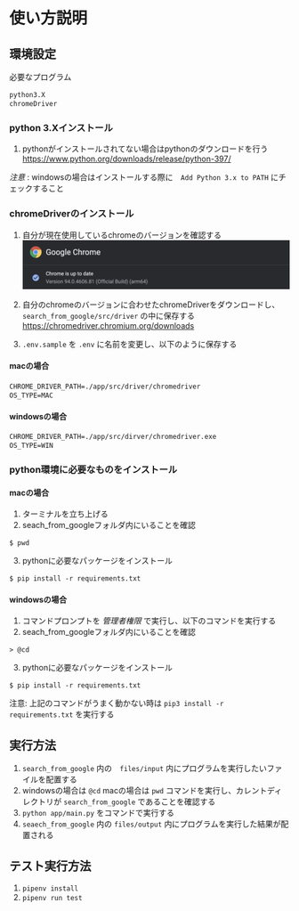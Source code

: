 # 使い方説明
## 環境設定
必要なプログラム
```
python3.X
chromeDriver
```

### python 3.Xインストール
1. pythonがインストールされてない場合はpythonのダウンロードを行う
https://www.python.org/downloads/release/python-397/

*注意* : windowsの場合はインストールする際に　`Add Python 3.x to PATH` にチェックすること

### chromeDriverのインストール
1. 自分が現在使用しているchromeのバージョンを確認する
![alt text](./pic/chrome_ver.png)

2. 自分のchromeのバージョンに合わせたchromeDriverをダウンロードし、 `search_from_google/src/driver` の中に保存する
https://chromedriver.chromium.org/downloads

3. `.env.sample` を `.env` に名前を変更し、以下のように保存する
#### macの場合
```
CHROME_DRIVER_PATH=./app/src/driver/chromedriver
OS_TYPE=MAC
```

#### windowsの場合
```
CHROME_DRIVER_PATH=./app/src/dirver/chromedriver.exe
OS_TYPE=WIN
```

### python環境に必要なものをインストール
#### macの場合
1. ターミナルを立ち上げる
2. seach_from_googleフォルダ内にいることを確認
```
$ pwd
```

3. pythonに必要なパッケージをインストール
```
$ pip install -r requirements.txt
```

#### windowsの場合
1. コマンドプロンプトを *管理者権限* で実行し、以下のコマンドを実行する
2. seach_from_googleフォルダ内にいることを確認
```
> @cd
```

3. pythonに必要なパッケージをインストール
```
$ pip install -r requirements.txt
```

注意: 上記のコマンドがうまく動かない時は `pip3 install -r requirements.txt` を実行する


## 実行方法
1. `search_from_google` 内の　`files/input` 内にプログラムを実行したいファイルを配置する
2. windowsの場合は `@cd`  macの場合は `pwd` コマンドを実行し、カレントディレクトリが `search_from_google` であることを確認する
3. `python app/main.py` をコマンドで実行する
4. `seaech_from_google` 内の `files/output` 内にプログラムを実行した結果が配置される


## テスト実行方法
1. `pipenv install`
2. `pipenv run test`
